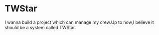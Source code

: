# TWStar
I wanna build a project which can manage my crew.Up to now,I believe it should be a system called TWStar.
